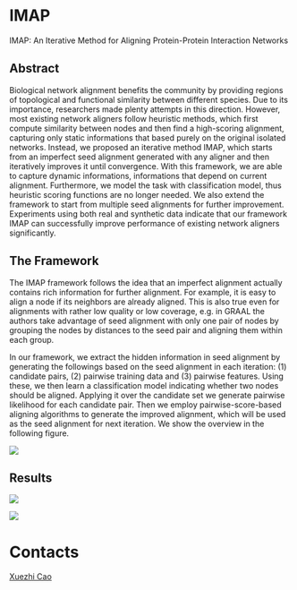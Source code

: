 # IMAP
IMAP: An Iterative Method for Aligning Protein-Protein Interaction Networks

## Abstract
Biological network alignment benefits the community by providing regions of topological and functional similarity between different species. Due to its importance, researchers made plenty attempts in this direction. However, most existing network aligners follow heuristic methods, which first compute similarity between nodes and then find a high-scoring alignment, capturing only static informations that based purely on the original isolated networks. Instead, we proposed an iterative method IMAP, which starts from an imperfect seed alignment generated with any aligner and then iteratively improves it until convergence. With this framework, we are able to capture dynamic informations, informations that depend on current alignment. Furthermore, we model the task with classification model, thus heuristic scoring functions are no longer needed. We also extend the framework to start from multiple seed alignments for further improvement. Experiments using both real and synthetic data indicate that our framework IMAP can successfully improve performance of existing network aligners significantly.

## The Framework
The IMAP framework follows the idea that an imperfect alignment actually contains rich information for further alignment. For example, it is easy to align a node if its neighbors are already aligned. This is also true even for alignments with rather low quality or low coverage, e.g. in GRAAL the authors take advantage of seed alignment with only one pair of nodes by grouping the nodes by distances to the seed pair and aligning them within each group.

In our framework, we extract the hidden information in seed alignment by generating the followings based on the seed alignment in each iteration: (1) candidate pairs, (2) pairwise training data and (3) pairwise features. Using these, we then learn a classification model indicating whether two nodes should be aligned. Applying it over the candidate set we generate pairwise likelihood for each candidate pair. Then we employ pairwise-score-based aligning algorithms to generate the improved alignment, which will be used as the seed alignment for next iteration. We show the overview in the following figure.

![](http://apex.sjtu.edu.cn/public/files/projects/20170121/bappin.png)

## Results

![](http://apex.sjtu.edu.cn/public/files/projects/20170121/resultA.png)

![](http://apex.sjtu.edu.cn/public/files/projects/20170121/resultB.png)

# Contacts
[Xuezhi Cao](http://apex.sjtu.edu.cn/members/cxz "Xuezhi Cao")

